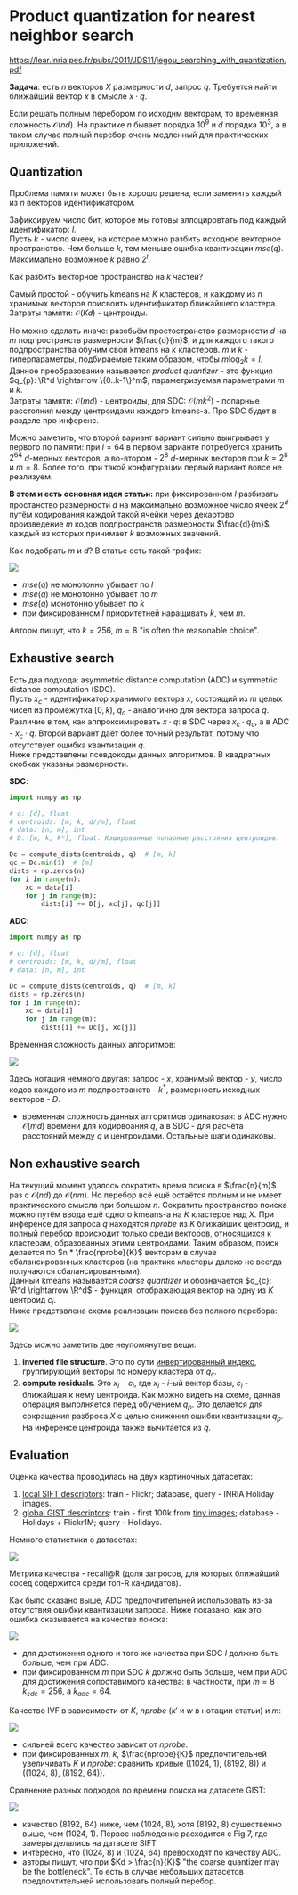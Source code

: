 # Product quantization for nearest neighbor search

https://lear.inrialpes.fr/pubs/2011/JDS11/jegou_searching_with_quantization.pdf

**Задача**: есть $n$ векторов $X$ размерности $d$, запрос $q$. Требуется найти ближайший вектор $x$ в смысле $x \cdot q$.

Если решать полным перебором по исходнм векторам, то временная сложность $\mathcal{O}(nd)$. На практике $n$ бывает порядка $10^9$ и $d$ порядка $10^3$, а в таком случае полный перебор очень медленный для практических приложений.   

## Quantization

Проблема памяти может быть хорошо решена, если заменить каждый из $n$ векторов идентификатором.  

Зафиксируем число бит, которое мы готовы аллоцировтать под каждый идентификатор: $l$.  
Пусть $k$ - число ячеек, на которое можно разбить исходное векторное пространство. Чем больше $k$, тем меньше ошибка квантизации $mse(q)$. Максимально возможное $k$ равно $2^l$.

Как разбить векторное пространство на $k$ частей? 

Самый простой - обучить kmeans на $K$ кластеров, и каждому из $n$ хранимых векторов присвоить идентификатор ближайшего кластера. 
Затраты памяти: $\mathcal{O}(Kd)$ - центроиды.  

Но можно сделать иначе: разобьём простостранство размерности $d$ на $m$ подпространств размерности $\frac{d}{m}$, и для каждого такого подпространства обучим свой kmeans на $k$ кластеров. 
$m$ и $k$ - гиперпараметры, подбираемые таким образом, чтобы $m\log_{2}k = l$. Данное преобразование называется *product quantizer* - это функция $q_{p}: \R^d \rightarrow \{0..k-1\}^m$, параметризуемая параметрами $m$ и $k$.  
Затраты памяти: $\mathcal{O}(md)$ - центроиды, для SDC: $\mathcal{O}(mk^2)$ - попарные расстояния между центроидами каждого kmeans-а. Про SDC будет в разделе про инференс.  

Можно заметить, что второй вариант вариант сильно выигрывает у первого по памяти: при $l = 64$ в первом варианте потребуется хранить $2^{64}$ $d$-мерных векторов, а во-втором - $2^8$ $d$-мерных векторов при $k = 2^8$ и $m = 8$. Более того, при такой конфигурации первый вариант вовсе не реализуем.  

**В этом и есть основная идея статьи:** при фиксированном $l$ разбивать простанство размерности $d$ на максимально возможное число ячеек $2^d$ путём кодирования каждой такой ячейки через декартово произведение $m$ кодов подпространств размерности $\frac{d}{m}$, каждый из которых принимает $k$ возможных значений. 

Как подобрать $m$ и $d$? В статье есть такой график:

![](./assets/pq_m_vs_k.png)

* $mse(q)$ не монотонно убывает по $l$
* $mse(q)$ не монотонно убывает по $m$
* $mse(q)$ монотонно убывает по $k$  
* при фиксированном $l$ приоритетней наращивать $k$, чем $m$.  

Авторы пишут, что $k = 256$, $m = 8$ "is often the reasonable choice".

## Exhaustive search

Есть два подхода: asymmetric distance computation (ADC) и symmetric distance computation (SDC).  
Пусть $x_{c}$ - идентификатор хранимого вектора $x$, состоящий из $m$ целых чисел из промежутка $[0, k)$, $q_{c}$ - аналогично для вектора запроса $q$.   
Различие в том, как аппроксимировать $x \cdot q$: в SDC через $x_{c} \cdot q_{c}$, а в ADC - $x_{c} \cdot q$. Второй вариант даёт более точный результат, потому что отсутствует ошибка квантизации $q$.  
Ниже представлены псевдокоды данных алгоритмов. В квадратных скобках указаны размерности.

**SDC**:
```python
import numpy as np

# q: [d], float
# centroids: [m, k, d//m], float
# data: [n, m], int
# D: [m, k, k*], float. Кэшированные попарные расстояния центроидов.

Dc = compute_dists(centroids, q)  # [m, k]
qc = Dc.min(1)  # [m]
dists = np.zeros(n)
for i in range(n):
    xc = data[i]
    for j in range(m):
        dists[i] += D[j, xc[j], qc[j]]
```

**ADC**:
```python
import numpy as np

# q: [d], float
# centroids: [m, k, d//m], float
# data: [n, m], int

Dc = compute_dists(centroids, q)  # [m, k]
dists = np.zeros(n)
for i in range(n):
    xc = data[i]
    for j in range(m):
        dists[i] += Dc[j, xc[j]]
```
Временная сложность данных алгоритмов:

![](./assets/pq_table2.png)

Здесь нотация немного другая: запрос - $x$, хранимый вектор - $y$, число кодов каждого из $m$ подпространств - $k^*$, размерность исходных векторов - $D$.  
* временная сложность данных алгоритмов одинаковая: в ADC нужно $\mathcal{O}(md)$ времени для кодирвоания $q$, а в SDC - для расчёта расстояний между $q$ и центроидами. Остальные шаги одинаковы.

## Non exhaustive search

На текущий момент удалось сократить время поиска в $\frac{n}{m}$ раз с $\mathcal{O}(nd)$ до $\mathcal{O}(nm)$. Но перебор всё ещё остаётся полным и не имеет практического смысла при большом $n$.
Сократить пространство поиска можно путём ввода ешё одного kmeans-а на $K$ кластеров над $X$. При инференсе для запроса $q$ находятся $nprobe$ из $K$ ближайших центроид, и полный перебор происходит только среди векторов, относящихся к кластерам, образованных этими центроидами. Таким образом, поиск делается по $n * \frac{nprobe}{K}$ векторам в случае сбалансированных кластеров (на практике кластеры далеко не всегда получаются сбалансированными).   
Данный kmeans называется *coarse quantizer* и обозначается $q_{c}: \R^d \rightarrow \R^d$ - функция, отображающая вектор на одну из $K$ центроид $c_{i}$.  
Ниже представлена схема реализации поиска без полного перебора:

![](./assets/pq_ivf.png)

Здесь можно заметить две неупомянутые вещи:
1. **inverted file structure**. Это по сути [инвертированный индекс](https://en.wikipedia.org/wiki/Inverted_index), группирующий векторы по номеру кластера от $q_c$.
2. **compute residuals**. Это $x_{i} - c_{i}$, где $x_i$ - $i$-ый вектор базы, $c_i$ - ближайшая к нему центроида. Как можно видеть на схеме, данная операция выполняется перед обучением $q_{p}$. Это делается для сокращения разброса $X$ с целью снижения ошибки квантизации $q_{p}$. На инференсе центроида также вычитается из $q$.

## Evaluation

Оценка качества проводилась на двух картиночных датасетах: 
1. [local SIFT descriptors](https://en.wikipedia.org/wiki/Scale-invariant_feature_transform): train - Flickr; database, query - INRIA Holiday images.
2. [global GIST descriptors](http://people.csail.mit.edu/torralba/code/spatialenvelope/): train - first 100k from [tiny images](https://citeseerx.ist.psu.edu/viewdoc/download?doi=10.1.1.73.4858&rep=rep1&type=pdf); database - Holidays + Flickr1M; query - Holidays.

Немного статистики о датасетах:

![](./assets/pq_data_summary.png)

Метрика качества - recall@R (доля запросов, для которых ближайший сосед содержится среди топ-R кандидатов).

Как было сказано выше, ADC предпочтительней использовать из-за отсутствия ошибки квантизации запроса. Ниже показано, как это ошибка сказывается на качестве поиска:

![](./assets/pq_sdc_vs_adc_metrics.png)

* для достижения одного и того же качества при SDC $l$ должно быть больше, чем при ADC.
* при фиксированном $m$ при SDC $k$ должно быть больше, чем при ADC для достижения сопоставимого качества: в частности, при $m=8$ $k_{sdc} = 256$, а $k_{adc} = 64$.

Качество IVF в зависимости от $K$, $nprobe$ ($k'$ и $w$ в нотации статьи) и $m$:

![](./assets/pq_ivf_metrics.png)

* сильней всего качество зависит от $nprobe$.
* при фиксированных $m$, $k$, $\frac{nprobe}{K}$ предпочтительней увеличивать ${K}$ и ${nprobe}$: сравнить кривые ((1024, 1), (8192, 8)) и ((1024, 8), (8192, 64)).

Сравнение разных подходов по времени поиска на датасете GIST:

![](./assets/pq_times.png)

* качество (8192, 64) ниже, чем (1024, 8), хотя (8192, 8) существенно выше, чем (1024, 1). Первое наблюдение расходится с Fig.7, где замеры делались на датасете SIFT
* интересно, что (1024, 8) и (1024, 64) превосходят по качеству ADC. 
* авторы пишут, что при $Kd > \frac{n}{K}$ "the coarse quantizer may be the bottleneck". То есть в случае небольших датасетов предпочтительней использовать полный перебор.